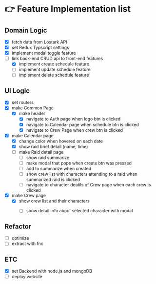 # 👉 Feature Implementation list

## Domain Logic
- [x] fetch data from Lostark API
- [x] set Redux Typscript settings
- [x] implement modal toggle feature
- [ ] link back-end CRUD api to front-end features
  - [x] implement create schedule feature
  - [ ] implement update schedule feature
  - [ ] implement delete schedule feature

## UI Logic
- [x] set routers
- [x] make Common Page
  - [x] make header
    - [x] navigate to Auth page when logo btn is clicked
    - [x] navigate to Calendar page when schedule btn is clicked
    - [x] navigate to Crew Page when crew btn is clicked
- [x] make Calendar page
  - [x] change color when hovered on each date
  - [x] show raid brief detail (name, time)
  - [ ] make Raid detail page
    - [ ] show raid summarize
    - [ ] make modal that pops when create btn was pressed
    - [ ] add to summarize when created
    - [ ] show crew list with characters attending to a raid when summarized raid is clicked
    - [ ] navigate to character deatils of Crew page when each crew is clicked 
- [x] make Crew page
  - [x] show crew list and their characters
    - [ ] show detail info about selected character with modal


## Refactor
- [ ] optimize
- [ ] extract with fnc

## ETC
- [x] set Backend with node.js and mongoDB
- [ ] deploy website